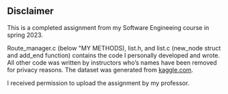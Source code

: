 ## Disclaimer

This is a completed assignment from my Software Engineeing course in spring 2023.

Route_manager.c (below "MY METHODS), list.h, and list.c (new_node struct and add_end function) contains the code I personally developed and wrote. All other code was written by instructors who’s names have been removed for privacy reasons. The dataset was generated from [kaggle.com](https://www.kaggle.com/datasets/arbazmohammad/world-airports-and-airlines-datasets).

I received permission to upload the assignment by my professor.